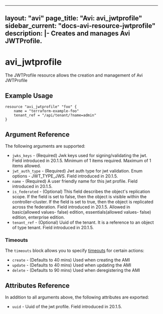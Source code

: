 <!--
    Copyright 2021 VMware, Inc.
    SPDX-License-Identifier: Mozilla Public License 2.0
-->
---
layout: "avi"
page_title: "Avi: avi_jwtprofile"
sidebar_current: "docs-avi-resource-jwtprofile"
description: |-
  Creates and manages Avi JWTProfile.
---

# avi_jwtprofile

The JWTProfile resource allows the creation and management of Avi JWTProfile

## Example Usage

```hcl
resource "avi_jwtprofile" "foo" {
    name = "terraform-example-foo"
    tenant_ref = "/api/tenant/?name=admin"
}
```

## Argument Reference

The following arguments are supported:

* `jwks_keys` - (Required) Jwk keys used for signing/validating the jwt. Field introduced in 20.1.5. Minimum of 1 items required. Maximum of 1 items allowed.
* `jwt_auth_type` - (Required) Jwt auth type for jwt validation. Enum options - JWT_TYPE_JWS. Field introduced in 20.1.5.
* `name` - (Required) A user friendly name for this jwt profile. Field introduced in 20.1.5.
* `is_federated` - (Optional) This field describes the object's replication scope. If the field is set to false, then the object is visible within the controller-cluster. If the field is set to true, then the object is replicated across the federation. Field introduced in 20.1.5. Allowed in basic(allowed values- false) edition, essentials(allowed values- false) edition, enterprise edition.
* `tenant_ref` - (Optional) Uuid of the tenant. It is a reference to an object of type tenant. Field introduced in 20.1.5.


### Timeouts

The `timeouts` block allows you to specify [timeouts](https://www.terraform.io/docs/configuration/resources.html#timeouts) for certain actions:

* `create` - (Defaults to 40 mins) Used when creating the AMI
* `update` - (Defaults to 40 mins) Used when updating the AMI
* `delete` - (Defaults to 90 mins) Used when deregistering the AMI

## Attributes Reference

In addition to all arguments above, the following attributes are exported:

* `uuid` -  Uuid of the jwt profile. Field introduced in 20.1.5.

